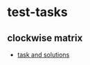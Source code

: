 # test-tasks

## clockwise matrix

- [task and solutions](https://github.com/antovk/test-tasks/main/clockwise-matrix)

